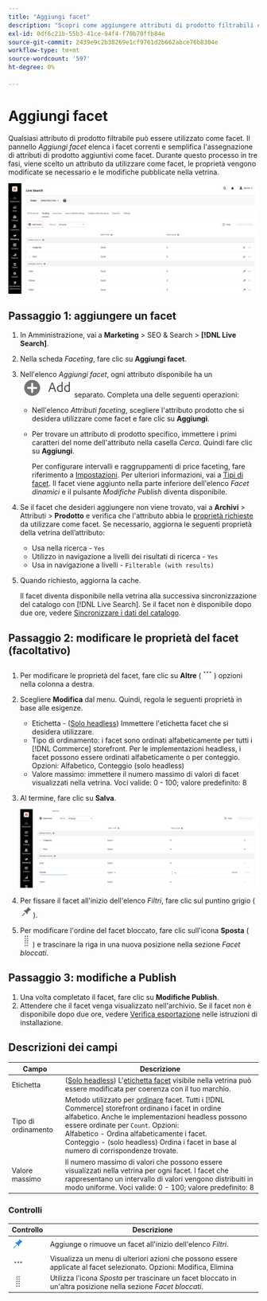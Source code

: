 ```yaml
---
title: "Aggiungi facet"
description: "Scopri come aggiungere attributi di prodotto filtrabili come  [!DNL Live Search] facet."
exl-id: 0df6c21b-55b3-41ce-94f4-f70b70ffb84e
source-git-commit: 2439e9c2b38269e1cf9761d2b662abce76b8304e
workflow-type: tm+mt
source-wordcount: '597'
ht-degree: 0%

---
```


# Aggiungi facet

Qualsiasi attributo di prodotto filtrabile può essere utilizzato come facet. Il pannello *Aggiungi facet* elenca i facet correnti e semplifica l&#39;assegnazione di attributi di prodotto aggiuntivi come facet. Durante questo processo in tre fasi, viene scelto un attributo da utilizzare come facet, le proprietà vengono modificate se necessario e le modifiche pubblicate nella vetrina.

![Aggiungi facet](assets/facets-add.png)

## Passaggio 1: aggiungere un facet

1. In Amministrazione, vai a **Marketing** > SEO &amp; Search > **[!DNL Live Search]**.
1. Nella scheda *Faceting*, fare clic su **Aggiungi facet**.
1. Nell&#39;elenco *Aggiungi facet*, ogni attributo disponibile ha un ![pulsante Aggiungi](assets/btn-add.png) separato. Completa una delle seguenti operazioni:

   * Nell&#39;elenco *Attributi faceting*, scegliere l&#39;attributo prodotto che si desidera utilizzare come facet e fare clic su **Aggiungi**.
   * Per trovare un attributo di prodotto specifico, immettere i primi caratteri del nome dell&#39;attributo nella casella *Cerca*. Quindi fare clic su **Aggiungi**.

     Per configurare intervalli e raggruppamenti di price faceting, fare riferimento a [Impostazioni](settings.md). Per ulteriori informazioni, vai a [Tipi di facet](facets-type.md).
Il facet viene aggiunto nella parte inferiore dell&#39;elenco *Facet dinamici* e il pulsante *Modifiche Publish* diventa disponibile.

1. Se il facet che desideri aggiungere non viene trovato, vai a **Archivi** > Attributi > **Prodotto** e verifica che l&#39;attributo abbia le [proprietà richieste](facets.md) da utilizzare come facet. Se necessario, aggiorna le seguenti proprietà della vetrina dell’attributo:

   * Usa nella ricerca - `Yes`
   * Utilizzo in navigazione a livelli dei risultati di ricerca - `Yes`
   * Usa in navigazione a livelli - `Filterable (with results)`

1. Quando richiesto, aggiorna la cache.

   Il facet diventa disponibile nella vetrina alla successiva sincronizzazione del catalogo con [!DNL Live Search]. Se il facet non è disponibile dopo due ore, vedere [Sincronizzare i dati del catalogo](install.md#synchronize-catalog-data).

## Passaggio 2: modificare le proprietà del facet (facoltativo)

1. Per modificare le proprietà del facet, fare clic su **Altre** (![Altro selettore](assets/btn-more.png)) opzioni nella colonna a destra.
1. Scegliere **Modifica** dal menu. Quindi, regola le seguenti proprietà in base alle esigenze.

   * Etichetta - ([Solo headless](facets-type.md)) Immettere l&#39;etichetta facet che si desidera utilizzare.
   * Tipo di ordinamento: i facet sono ordinati alfabeticamente per tutti i [!DNL Commerce] storefront. Per le implementazioni headless, i facet possono essere ordinati alfabeticamente o per conteggio. Opzioni: Alfabetico, Conteggio (solo headless)
   * Valore massimo: immettere il numero massimo di valori di facet visualizzati nella vetrina. Voci valide: 0 - 100; valore predefinito: 8

1. Al termine, fare clic su **Salva**.

   ![Modifica facet](assets/facet-edit.png)

1. Per fissare il facet all&#39;inizio dell&#39;elenco *Filtri*, fare clic sul puntino grigio (![Selettore pin](assets/btn-pin-gray.png)).
1. Per modificare l&#39;ordine del facet bloccato, fare clic sull&#39;icona **Sposta** (![Sposta selettore](assets/btn-move.png)) e trascinare la riga in una nuova posizione nella sezione *Facet bloccati*.

## Passaggio 3: modifiche a Publish

1. Una volta completato il facet, fare clic su **Modifiche Publish**.
1. Attendere che il facet venga visualizzato nell&#39;archivio.
Se il facet non è disponibile dopo due ore, vedere [Verifica esportazione](install.md#synchronize-catalog-data) nelle istruzioni di installazione.

## Descrizioni dei campi

| Campo | Descrizione |
|--- |--- |
| Etichetta | ([Solo headless](facets-type.md)) L&#39;[etichetta facet](facets-type.md) visibile nella vetrina può essere modificata per coerenza con il tuo marchio. |
| Tipo di ordinamento | Metodo utilizzato per [ordinare](facets-type.md) facet. Tutti i [!DNL Commerce] storefront ordinano i facet in ordine alfabetico. Anche le implementazioni headless possono essere ordinate per `Count`. Opzioni:<br />Alfabetico - Ordina alfabeticamente i facet.<br />Conteggio - (solo headless) Ordina i facet in base al numero di corrispondenze trovate. |
| Valore massimo | Il numero massimo di valori che possono essere visualizzati nella vetrina per ogni facet. I facet che rappresentano un intervallo di valori vengono distribuiti in modo uniforme. Voci valide: 0 - 100; valore predefinito: 8 |

### Controlli

| Controllo | Descrizione |
|--- |--- |
| ![Selettore pin](assets/btn-pin-blue.png) | Aggiunge o rimuove un facet all&#39;inizio dell&#39;elenco *Filtri*. |
| ![Altro selettore](assets/btn-more.png) | Visualizza un menu di ulteriori azioni che possono essere applicate al facet selezionato. Opzioni: Modifica, Elimina |
| ![Sposta selettore](assets/btn-move.png) | Utilizza l&#39;icona *Sposta* per trascinare un facet bloccato in un&#39;altra posizione nella sezione *Facet bloccati*. |
